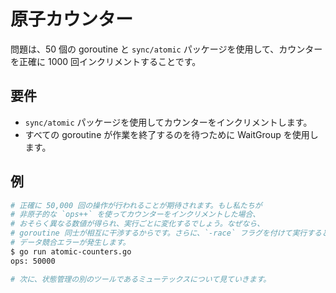 # 原子カウンター

問題は、50 個の goroutine と `sync/atomic` パッケージを使用して、カウンターを正確に 1000 回インクリメントすることです。

## 要件

- `sync/atomic` パッケージを使用してカウンターをインクリメントします。
- すべての goroutine が作業を終了するのを待つために WaitGroup を使用します。

## 例

```sh
# 正確に 50,000 回の操作が行われることが期待されます。もし私たちが
# 非原子的な `ops++` を使ってカウンターをインクリメントした場合、
# おそらく異なる数値が得られ、実行ごとに変化するでしょう。なぜなら、
# goroutine 同士が相互に干渉するからです。さらに、`-race` フラグを付けて実行するときには、
# データ競合エラーが発生します。
$ go run atomic-counters.go
ops: 50000

# 次に、状態管理の別のツールであるミューテックスについて見ていきます。
```
